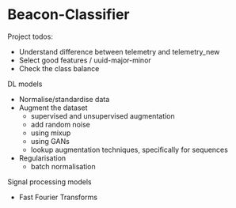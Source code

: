 # Beacon-Classifier

Project todos:
* Understand difference between telemetry and telemetry_new
* Select good features / uuid-major-minor
* Check the class balance

DL models
* Normalise/standardise data
* Augment the dataset
    - supervised and unsupervised augmentation
    - add random noise
    - using mixup
    - using GANs
    - lookup augmentation techniques, specifically for sequences
* Regularisation
    - batch normalisation

Signal processing models
* Fast Fourier Transforms
